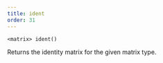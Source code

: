 ```yaml
---
title: ident
order: 31
---
```

`<matrix> ident()`

Returns the identity matrix for the given matrix type.
